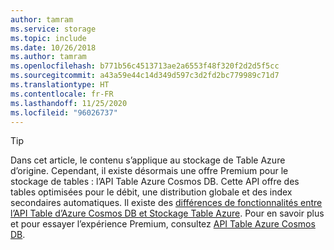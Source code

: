 ```yaml
---
author: tamram
ms.service: storage
ms.topic: include
ms.date: 10/26/2018
ms.author: tamram
ms.openlocfilehash: b771b56c4513713ae2a6553f48f320f2d2d5f5cc
ms.sourcegitcommit: a43a59e44c14d349d597c3d2fd2bc779989c71d7
ms.translationtype: HT
ms.contentlocale: fr-FR
ms.lasthandoff: 11/25/2020
ms.locfileid: "96026737"
---
```

> [!TIP]
> Dans cet article, le contenu s’applique au stockage de Table Azure d’origine. Cependant, il existe désormais une offre Premium pour le stockage de tables : l’API Table Azure Cosmos DB. Cette API offre des tables optimisées pour le débit, une distribution globale et des index secondaires automatiques. Il existe des [différences de fonctionnalités entre l’API Table d’Azure Cosmos DB et Stockage Table Azure](../articles/cosmos-db/table-api-faq.md#table-api-vs-table-storage). Pour en savoir plus et pour essayer l’expérience Premium, consultez [API Table Azure Cosmos DB](../articles/cosmos-db/table-introduction.md). 
>